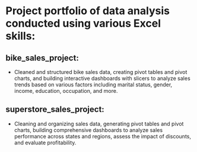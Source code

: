 # Project portfolio of data analysis conducted using various Excel skills:
## bike_sales_project:
- Cleaned and structured bike sales data, creating pivot tables and pivot charts, and building interactive dashboards with slicers to analyze sales trends based on various factors including marital status, gender, income, education, occupation, and more.
## superstore_sales_project:
- Cleaning and organizing sales data, generating pivot tables and pivot charts, building comprehensive dashboards to analyze sales performance across states and regions, assess the impact of discounts, and evaluate profitability.
